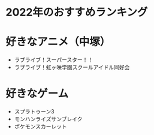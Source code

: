 # 2022年のおすすめランキング


# 好きなアニメ（中塚）
- ラブライブ！スーパースター！！
- ラブライブ！虹ヶ咲学園スクールアイドル同好会

# 好きなゲーム
- スプラトゥーン3
- モンハンライズサンブレイク
- ポケモンスカーレット
